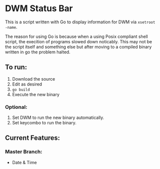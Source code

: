 # DWM Status Bar
This is a script written with Go to display information for DWM via `xsetroot -name`.

The reason for using Go is because when a using Posix compliant shell script, 
the execition of programs slowed down noticably.
This may not be the script itself and something else but after moving to a 
compiled binary written in go the problem halted.

## To run:
1. Download the source
1. Edit as desired
1. `go build`
2. Execute the new binary

### Optional:
1. Set DWM to run the new binary automatically.
2. Set keycombo to run the binary.

## Current Features:
### Master Branch:
- Date & Time